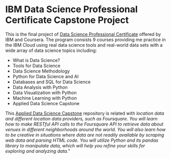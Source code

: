 # IBM Data Science Professional Certificate Capstone Project 

This is the final project of [Data Science Professional Certificate](https://www.coursera.org/professional-certificates/ibm-data-science#courses) offered by IBM and Coursera. The program consists 9 courses providing me practice in the IBM Cloud using real data science tools and real-world data sets with a wide array of data science topics including: 
- What is Data Science?
- Tools for Data Science
- Data Science Methodology
- Python for Data Science and AI
- Databases and SQL for Data Science
- Data Analysis with Python
- Data Visualization with Python
- Machine Learning with Python
- Applied Data Science Capstone

This [Applied Data Science Capstone](https://www.coursera.org/learn/applied-data-science-capstone) repository is related with *location data and different location data providers, such as Foursquare. You will learn how to make RESTful API calls to the Foursquare API to retrieve data about venues in different neighborhoods around the world. You will also learn how to be creative in situations where data are not readily available by scraping web data and parsing HTML code. You will utilize Python and its pandas library to manipulate data, which will help you refine your skills for exploring and analyzing data."*
